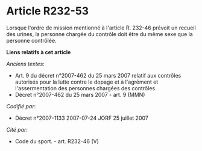 # Article R232-53

Lorsque l'ordre de mission mentionné à l'article R. 232-46 prévoit un recueil des urines, la personne chargée du contrôle
doit être du même sexe que la personne contrôlée.

**Liens relatifs à cet article**

_Anciens textes_:

  - Art. 9 du décret n°2007-462 du 25 mars 2007 relatif aux contrôles autorisés pour la lutte contre le dopage et à l'agrément et l'assermentation des personnes chargées des contrôles
  - Décret n°2007-462 du 25 mars 2007 - art. 9 (MMN)

_Codifié par_:

  - Décret n°2007-1133 2007-07-24 JORF 25 juillet 2007

_Cité par_:

  - Code du sport. - art. R232-46 (V)
